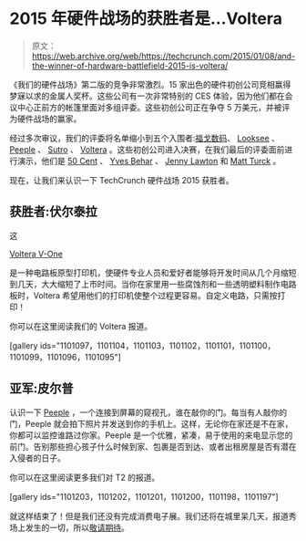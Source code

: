 # 2015 年硬件战场的获胜者是…Voltera 

> 原文：<https://web.archive.org/web/https://techcrunch.com/2015/01/08/and-the-winner-of-hardware-battlefield-2015-is-voltera/>

《我们的硬件战场》第二版的竞争非常激烈。15 家出色的硬件初创公司竞相赢得梦寐以求的金属人奖杯。这些公司有一次非常特别的 CES 体验，因为他们都在会议中心正前方的帐篷里面对多组评委。这些初创公司正在争夺 5 万美元，并被评为硬件战场的赢家。

经过多次审议，我们的评委将名单缩小到五个入围者:[福戈数码](https://web.archive.org/web/20221006181253/https://beta.techcrunch.com/2015/01/07/fogos-smart-flashlight-is-the-swiss-army-knife-of-personal-lighting/)、 [Looksee](https://web.archive.org/web/20221006181253/https://beta.techcrunch.com/2015/01/06/looksee-an-e-ink-smart-bracelet-will-always-fit-your-mood/) 、 [Peeple](https://web.archive.org/web/20221006181253/https://beta.techcrunch.com/2015/01/06/peeple-is-a-smart-peephole-to-upgrade-your-door-with-caller-id/) 、 [Sutro](https://web.archive.org/web/20221006181253/https://beta.techcrunch.com/2015/01/07/sutros-smart-device-helps-pool-owners-take-control-of-their-water-chemistry/) 、 [Voltera](https://web.archive.org/web/20221006181253/https://beta.techcrunch.com/2015/01/06/the-voltera-v-one-makes-circuit-boards-in-minutes/) 。这些初创公司进入决赛，在我们最后的评委面前进行演示，他们是 [50 Cent](https://web.archive.org/web/20221006181253/http://www.crunchbase.com/person/50-cent) 、 [Yves Behar](https://web.archive.org/web/20221006181253/http://www.crunchbase.com/person/yves-behar) 、 [Jenny Lawton](https://web.archive.org/web/20221006181253/http://www.crunchbase.com/person/jenny-lawton) 和 [Matt Turck](https://web.archive.org/web/20221006181253/http://www.crunchbase.com/person/matt-turck) 。

现在，让我们来认识一下 TechCrunch 硬件战场 2015 获胜者。

## 获胜者:伏尔泰拉

这

[Voltera V-One](https://web.archive.org/web/20221006181253/http://volterainc.com/)

是一种电路板原型打印机，使硬件专业人员和爱好者能够将开发时间从几个月缩短到几天，大大缩短了上市时间。当你在家里用一些腐蚀剂和一些透明塑料制作电路板时，Voltera 希望用他们的打印机使整个过程更容易。自定义电路，只需按打印！

你可以在这里阅读我们的 Voltera 报道。

[gallery ids="1101097，1101104，1101103，1101102，1101101，1101100，1101099，1101096，1101095"]

## 亚军:皮尔普

认识一下 [Peeple](https://web.archive.org/web/20221006181253/http://peeple.io/) ，一个连接到屏幕的窥视孔，谁在敲你的门。每当有人敲你的门，Peeple 就会拍下照片并发送到你的手机上。这样，无论你在家还是不在家，你都可以监控谁路过你家。Peeple 是一个优雅，紧凑，易于使用的来电显示您的前门。告别那些担心孩子什么时候到家、包裹是否到达、或者出租房屋是否有潜在入侵者的日子。

你可以在这里阅读更多我们对 T2 的报道。

[gallery ids="1101203，1101202，1101201，1101200，1101198，1101197"]

就这样结束了！但是我们还没有完成消费电子展。我们还将在城里呆几天，报道秀场上发生的一切，所以[敬请期待](https://web.archive.org/web/20221006181253/https://beta.techcrunch.com/events/ces-2015/)。